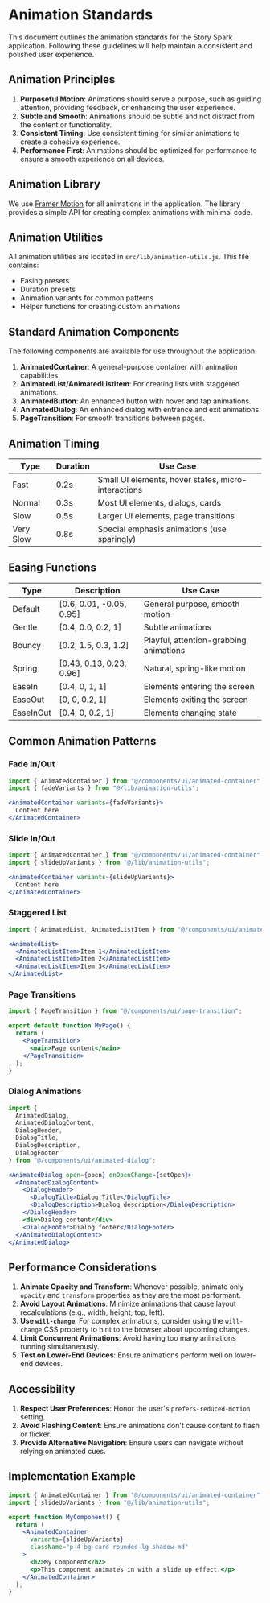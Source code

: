 # Animation Standards

This document outlines the animation standards for the Story Spark application. Following these guidelines will help maintain a consistent and polished user experience.

## Animation Principles

1. **Purposeful Motion**: Animations should serve a purpose, such as guiding attention, providing feedback, or enhancing the user experience.
2. **Subtle and Smooth**: Animations should be subtle and not distract from the content or functionality.
3. **Consistent Timing**: Use consistent timing for similar animations to create a cohesive experience.
4. **Performance First**: Animations should be optimized for performance to ensure a smooth experience on all devices.

## Animation Library

We use [Framer Motion](https://www.framer.com/motion/) for all animations in the application. The library provides a simple API for creating complex animations with minimal code.

## Animation Utilities

All animation utilities are located in `src/lib/animation-utils.js`. This file contains:

- Easing presets
- Duration presets
- Animation variants for common patterns
- Helper functions for creating custom animations

## Standard Animation Components

The following components are available for use throughout the application:

1. **AnimatedContainer**: A general-purpose container with animation capabilities.
2. **AnimatedList/AnimatedListItem**: For creating lists with staggered animations.
3. **AnimatedButton**: An enhanced button with hover and tap animations.
4. **AnimatedDialog**: An enhanced dialog with entrance and exit animations.
5. **PageTransition**: For smooth transitions between pages.

## Animation Timing

| Type | Duration | Use Case |
|------|----------|----------|
| Fast | 0.2s | Small UI elements, hover states, micro-interactions |
| Normal | 0.3s | Most UI elements, dialogs, cards |
| Slow | 0.5s | Larger UI elements, page transitions |
| Very Slow | 0.8s | Special emphasis animations (use sparingly) |

## Easing Functions

| Type | Description | Use Case |
|------|-------------|----------|
| Default | [0.6, 0.01, -0.05, 0.95] | General purpose, smooth motion |
| Gentle | [0.4, 0.0, 0.2, 1] | Subtle animations |
| Bouncy | [0.2, 1.5, 0.3, 1.2] | Playful, attention-grabbing animations |
| Spring | [0.43, 0.13, 0.23, 0.96] | Natural, spring-like motion |
| EaseIn | [0.4, 0, 1, 1] | Elements entering the screen |
| EaseOut | [0, 0, 0.2, 1] | Elements exiting the screen |
| EaseInOut | [0.4, 0, 0.2, 1] | Elements changing state |

## Common Animation Patterns

### Fade In/Out

```jsx
import { AnimatedContainer } from "@/components/ui/animated-container";
import { fadeVariants } from "@/lib/animation-utils";

<AnimatedContainer variants={fadeVariants}>
  Content here
</AnimatedContainer>
```

### Slide In/Out

```jsx
import { AnimatedContainer } from "@/components/ui/animated-container";
import { slideUpVariants } from "@/lib/animation-utils";

<AnimatedContainer variants={slideUpVariants}>
  Content here
</AnimatedContainer>
```

### Staggered List

```jsx
import { AnimatedList, AnimatedListItem } from "@/components/ui/animated-list";

<AnimatedList>
  <AnimatedListItem>Item 1</AnimatedListItem>
  <AnimatedListItem>Item 2</AnimatedListItem>
  <AnimatedListItem>Item 3</AnimatedListItem>
</AnimatedList>
```

### Page Transitions

```jsx
import { PageTransition } from "@/components/ui/page-transition";

export default function MyPage() {
  return (
    <PageTransition>
      <main>Page content</main>
    </PageTransition>
  );
}
```

### Dialog Animations

```jsx
import {
  AnimatedDialog,
  AnimatedDialogContent,
  DialogHeader,
  DialogTitle,
  DialogDescription,
  DialogFooter
} from "@/components/ui/animated-dialog";

<AnimatedDialog open={open} onOpenChange={setOpen}>
  <AnimatedDialogContent>
    <DialogHeader>
      <DialogTitle>Dialog Title</DialogTitle>
      <DialogDescription>Dialog description</DialogDescription>
    </DialogHeader>
    <div>Dialog content</div>
    <DialogFooter>Dialog footer</DialogFooter>
  </AnimatedDialogContent>
</AnimatedDialog>
```

## Performance Considerations

1. **Animate Opacity and Transform**: Whenever possible, animate only `opacity` and `transform` properties as they are the most performant.
2. **Avoid Layout Animations**: Minimize animations that cause layout recalculations (e.g., width, height, top, left).
3. **Use `will-change`**: For complex animations, consider using the `will-change` CSS property to hint to the browser about upcoming changes.
4. **Limit Concurrent Animations**: Avoid having too many animations running simultaneously.
5. **Test on Lower-End Devices**: Ensure animations perform well on lower-end devices.

## Accessibility

1. **Respect User Preferences**: Honor the user's `prefers-reduced-motion` setting.
2. **Avoid Flashing Content**: Ensure animations don't cause content to flash or flicker.
3. **Provide Alternative Navigation**: Ensure users can navigate without relying on animated cues.

## Implementation Example

```jsx
import { AnimatedContainer } from "@/components/ui/animated-container";
import { slideUpVariants } from "@/lib/animation-utils";

export function MyComponent() {
  return (
    <AnimatedContainer 
      variants={slideUpVariants}
      className="p-4 bg-card rounded-lg shadow-md"
    >
      <h2>My Component</h2>
      <p>This component animates in with a slide up effect.</p>
    </AnimatedContainer>
  );
}
```
